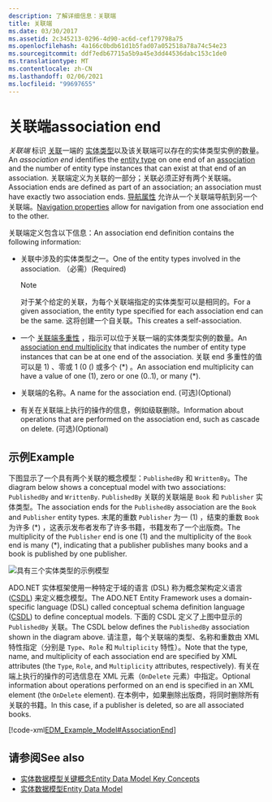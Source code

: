 ```yaml
---
description: 了解详细信息：关联端
title: 关联端
ms.date: 03/30/2017
ms.assetid: 2c345213-0296-4d90-ac6d-cef179798a75
ms.openlocfilehash: 4a166c0bdb61d1b5fad07a052518a78a74c54e23
ms.sourcegitcommit: ddf7edb67715a5b9a45e3dd44536dabc153c1de0
ms.translationtype: MT
ms.contentlocale: zh-CN
ms.lasthandoff: 02/06/2021
ms.locfileid: "99697655"
---
```

# <a name="association-end"></a><span data-ttu-id="62903-103">关联端</span><span class="sxs-lookup"><span data-stu-id="62903-103">association end</span></span>

<span data-ttu-id="62903-104">*关联端* 标识 [关联](association-type.md)一端的 [实体类型](entity-type.md)以及该关联端可以存在的实体类型实例的数量。</span><span class="sxs-lookup"><span data-stu-id="62903-104">An *association end* identifies the [entity type](entity-type.md) on one end of an [association](association-type.md) and the number of entity type instances that can exist at that end of an association.</span></span> <span data-ttu-id="62903-105">关联端定义为关联的一部分；关联必须正好有两个关联端。</span><span class="sxs-lookup"><span data-stu-id="62903-105">Association ends are defined as part of an association; an association must have exactly two association ends.</span></span> <span data-ttu-id="62903-106">[导航属性](navigation-property.md) 允许从一个关联端导航到另一个关联端。</span><span class="sxs-lookup"><span data-stu-id="62903-106">[Navigation properties](navigation-property.md) allow for navigation from one association end to the other.</span></span>  
  
 <span data-ttu-id="62903-107">关联端定义包含以下信息：</span><span class="sxs-lookup"><span data-stu-id="62903-107">An association end definition contains the following information:</span></span>  
  
- <span data-ttu-id="62903-108">关联中涉及的实体类型之一。</span><span class="sxs-lookup"><span data-stu-id="62903-108">One of the entity types involved in the association.</span></span> <span data-ttu-id="62903-109">（必需）</span><span class="sxs-lookup"><span data-stu-id="62903-109">(Required)</span></span>  
  
    > [!NOTE]
    > <span data-ttu-id="62903-110">对于某个给定的关联，为每个关联端指定的实体类型可以是相同的。</span><span class="sxs-lookup"><span data-stu-id="62903-110">For a given association, the entity type specified for each association end can be the same.</span></span> <span data-ttu-id="62903-111">这将创建一个自关联。</span><span class="sxs-lookup"><span data-stu-id="62903-111">This creates a self-association.</span></span>  
  
- <span data-ttu-id="62903-112">一个 [关联端多重性](association-end-multiplicity.md) ，指示可以位于关联一端的实体类型实例的数量。</span><span class="sxs-lookup"><span data-stu-id="62903-112">An [association end multiplicity](association-end-multiplicity.md) that indicates the number of entity type instances that can be at one end of the association.</span></span> <span data-ttu-id="62903-113">关联 end 多重性的值可以是 1) 、零或 1 (0 () 或多个 (\*) 。</span><span class="sxs-lookup"><span data-stu-id="62903-113">An association end multiplicity can have a value of one (1), zero or one (0..1), or many (\*).</span></span>  
  
- <span data-ttu-id="62903-114">关联端的名称。</span><span class="sxs-lookup"><span data-stu-id="62903-114">A name for the association end.</span></span> <span data-ttu-id="62903-115">(可选)</span><span class="sxs-lookup"><span data-stu-id="62903-115">(Optional)</span></span>  
  
- <span data-ttu-id="62903-116">有关在关联端上执行的操作的信息，例如级联删除。</span><span class="sxs-lookup"><span data-stu-id="62903-116">Information about operations that are performed on the association end, such as cascade on delete.</span></span> <span data-ttu-id="62903-117">(可选)</span><span class="sxs-lookup"><span data-stu-id="62903-117">(Optional)</span></span>  
  
## <a name="example"></a><span data-ttu-id="62903-118">示例</span><span class="sxs-lookup"><span data-stu-id="62903-118">Example</span></span>  

 <span data-ttu-id="62903-119">下图显示了一个具有两个关联的概念模型：`PublishedBy` 和 `WrittenBy`。</span><span class="sxs-lookup"><span data-stu-id="62903-119">The diagram below shows a conceptual model with two associations: `PublishedBy` and `WrittenBy`.</span></span> <span data-ttu-id="62903-120">`PublishedBy` 关联的关联端是 `Book` 和 `Publisher` 实体类型。</span><span class="sxs-lookup"><span data-stu-id="62903-120">The association ends for the `PublishedBy` association are the `Book` and `Publisher` entity types.</span></span> <span data-ttu-id="62903-121">末尾的重数 `Publisher` 为一 (1) ，结束的重数 `Book` 为许多 (\*) ，这表示发布者发布了许多书籍，书籍发布了一个出版商。</span><span class="sxs-lookup"><span data-stu-id="62903-121">The multiplicity of the `Publisher` end is one (1) and the multiplicity of the `Book` end is many (\*), indicating that a publisher publishes many books and a book is published by one publisher.</span></span>  
  
 ![具有三个实体类型的示例模型](./media/association-end/example-model-three-entity-types.gif)  
  
 <span data-ttu-id="62903-123">ADO.NET 实体框架使用一种特定于域的语言 (DSL) 称为概念架构定义语言 ([CSDL](/ef/ef6/modeling/designer/advanced/edmx/csdl-spec)) 来定义概念模型。</span><span class="sxs-lookup"><span data-stu-id="62903-123">The ADO.NET Entity Framework uses a domain-specific language (DSL) called conceptual schema definition language ([CSDL](/ef/ef6/modeling/designer/advanced/edmx/csdl-spec)) to define conceptual models.</span></span> <span data-ttu-id="62903-124">下面的 CSDL 定义了上图中显示的 `PublishedBy` 关联。</span><span class="sxs-lookup"><span data-stu-id="62903-124">The CSDL below defines the `PublishedBy` association shown in the diagram above.</span></span> <span data-ttu-id="62903-125">请注意，每个关联端的类型、名称和重数由 XML 特性指定（分别是 `Type`、`Role` 和 `Multiplicity` 特性）。</span><span class="sxs-lookup"><span data-stu-id="62903-125">Note that the type, name, and multiplicity of each association end are specified by XML attributes (the `Type`, `Role`, and `Multiplicity` attributes, respectively).</span></span> <span data-ttu-id="62903-126">有关在端上执行的操作的可选信息在 XML 元素（`OnDelete` 元素）中指定。</span><span class="sxs-lookup"><span data-stu-id="62903-126">Optional information about operations performed on an end is specified in an XML element (the `OnDelete` element).</span></span> <span data-ttu-id="62903-127">在本例中，如果删除出版商，将同时删除所有关联的书籍。</span><span class="sxs-lookup"><span data-stu-id="62903-127">In this case, if a publisher is deleted, so are all associated books.</span></span>  
  
 [!code-xml[EDM_Example_Model#AssociationEnd](../../../../samples/snippets/xml/VS_Snippets_Data/edm_example_model/xml/books3.edmx#associationend)]  
  
## <a name="see-also"></a><span data-ttu-id="62903-128">请参阅</span><span class="sxs-lookup"><span data-stu-id="62903-128">See also</span></span>

- [<span data-ttu-id="62903-129">实体数据模型关键概念</span><span class="sxs-lookup"><span data-stu-id="62903-129">Entity Data Model Key Concepts</span></span>](entity-data-model-key-concepts.md)
- [<span data-ttu-id="62903-130">实体数据模型</span><span class="sxs-lookup"><span data-stu-id="62903-130">Entity Data Model</span></span>](entity-data-model.md)

